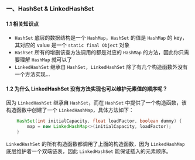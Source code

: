 ### 一、HashSet & LinkedHashSet

#### 1.1 相关知识点

- `HashSet` 底层的数据结构是一个 `HashMap`，`HashSet` 的值是 `HashMap` 的 key，其对应的 value 是一个 `static final Object` 对象
- `HashSet` 所有的增删该查方法调用的都是对应的 `HashMap` 的方法，因此你只需要理解 `HashMap` 就可以了
- `LinkedHashSet` 继承自 `HashSet`，`LinkedHashSet` 除了有几个构造函数外没有一个方法实现...

#### 1.2 为什么 LinkedHashSet 没有方法实现也可以维护元素值的顺序呢？

因为 `LinkedHashSet` 继承自 `HashSet`，而在 `HashSet` 中提供了一个构造函数，该构造函数中创建了一个 `LinkedHashMap`，具体方法如下：

``` java
    HashSet(int initialCapacity, float loadFactor, boolean dummy) {
        map = new LinkedHashMap<>(initialCapacity, loadFactor);
    }
```
 
`LinkedHashSet` 的所有构造函数都调用了上面的构造函数，因为 `LinkedHashMap` 底层维护着一个双端链表，因此 `LinkedHashSet` 能保证插入的元素顺序。

